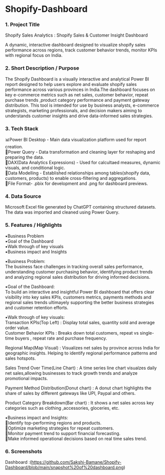 # Shopify-Dashboard
### 1. Project Title
 
   Shopify Sales Analytics : Shopify Sales & Customer Insight Dashboard

A dynamic, interactive dashboard designed to visualize shopify sales performance across regions, track customer behavior trends, monitor KPIs with regional focus on India.

### 2. Short Description / Purpose
  
   The Shopify Dashboard is a visually interactive and analytical Power BI report designed to help users explore and evaluate shopify sales performance across various provinces in India.The dashboard focuses on key e-commerce metrics such as net sales, customer behavior, repeat purchase trends ,product category performance and payment gateway distribution. This tool is intended for use by business analysts, e-commerce strategists, marketing professionals, and decision makers aiming to understands customer insights and drive data-informed sales strategies.

### 3. Tech Stack

 📊Power BI Desktop - Main data visualization platform used for report creation.</br>
 📂Power Query - Data transformation and cleaning layer for reshaping and preparing the data.</br>
 🧠DAX(Data Analytics Expressions) - Used for calcultaed measures, dynamic visuals, and conditional logic.</br>
 📝Data Modelling - Established relationships among tables(shopify data, customers, products) to enable cross-filtering and aggregations.</br>
 📁File Format- .pbix for development and .png for dashboard previews.

### 4. Data Source

Microsoft Excel file generated by ChatGPT containing structured datasets.</br>
The data was imported and cleaned using Power Query.

### 5. Features / Highlights

▪️Business Problem</br>
▪️Goal of the Dashboard</br>
▪️Walk through of key visuals</br>
▪️Business impact and Insights</br>

▪️Business Problem:</br>
     The business face challenges in tracking overall sales performance, understanding customer purchasing behavior, identifying product trends and analyzing    regional sales distribution for driving informed decisions.

▪️Goal of the Dashboard:</br>
     To build an interactive and insightful Power BI dashboard that offers clear visibility into key sales KPIs, customers metrics, payments methods and regional sales trends ultimayely supporting the better business strategies and customer retention efforts.

▪️Walk through of key visuals:</br>
     Transaction KPIs(Top Left) : Display total sales, quantity sold and average order value.</br>
   Customer Behavior KPIs : Breaks down total customers, repeat vs single-time buyers , repeat rate and purchase frequency.

   Regional Map(Map Visual) : Visualizes net sales by province across India for geographic insights. Helping to identify regional performance patterns and sales  hotspots.

   Sales Trend Over Time(Line Chart) : A time series line chart visualzes daily net sales,allowing businesses to track growth trends and analyze promotional impacts.

   Payment Method Distribution(Donut chart) : A donut chart highlights the share of sales by different gateways like UPI, Paypal and others.

   Product Category Breakdown(Bar chart) : It shows a net sales across key categories such as clothing ,accessories, gloceries, etc.

 ▪️Business impact and Insights:</br>
    🔸Identify top-performing regions and products.</br>
    🔸Optimize marketing strategies for repeat customers.</br>
    🔸Monitor payment trend to support financial forecasting.</br>
    🔸Make informed operational decisions based on real time sales trend.</br>

### 6. Screenshots 

Dashboard :(https://github.com/Sakshi-Bamane/Shopify-Dashboard/blob/main/snapshot%20of%20dashboard.png)



  

    
    
   
 

